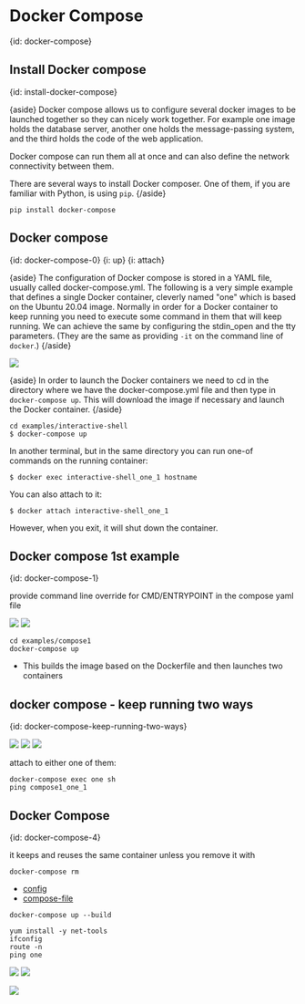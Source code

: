 # Docker Compose
{id: docker-compose}

## Install Docker compose
{id: install-docker-compose}

{aside}
Docker compose allows us to configure several docker images to be launched together so they can nicely work together.
For example one image holds the database server, another one holds the message-passing system, and the third holds the code of the web application.

Docker compose can run them all at once and can also define the network connectivity between them.

There are several ways to install Docker composer. One of them, if you are familiar with Python, is using `pip`.
{/aside}

```
pip install docker-compose
```

## Docker compose
{id: docker-compose-0}
{i: up}
{i: attach}

{aside}
The configuration of Docker compose is stored in a YAML file, usually called docker-compose.yml.
The following is a very simple example that defines a single Docker container, cleverly named "one"
which is based on the Ubuntu 20.04 image. Normally in order for a Docker container to keep running
you need to execute some command in them that will keep running. We can achieve the same by configuring
the stdin_open and the tty parameters. (They are the same as providing `-it` on the command line of
`docker`.)
{/aside}

![](examples/interactive-shell/docker-compose.yml)

{aside}
In order to launch the Docker containers we need to cd in the directory where we have the docker-compose.yml file and then
type in `docker-compose up`. This will download the image if necessary and launch the Docker container.
{/aside}

```
cd examples/interactive-shell
$ docker-compose up
```

In another terminal, but in the same directory you can run one-of commands on the running container:

```
$ docker exec interactive-shell_one_1 hostname
```

You can also attach to it:

```
$ docker attach interactive-shell_one_1
```

However, when you exit, it will shut down the container.



## Docker compose 1st example
{id: docker-compose-1}

provide command line override for CMD/ENTRYPOINT in the compose yaml file

![](examples/compose1/docker-compose.yml)
![](examples/compose1/Dockerfile)

```
cd examples/compose1
docker-compose up
```

* This builds the image based on the Dockerfile and then launches two containers

## docker compose - keep running two ways
{id: docker-compose-keep-running-two-ways}

![](examples/compose2/docker-compose.yml)
![](examples/compose2/Dockerfile1)
![](examples/compose2/Dockerfile2)

attach to either one of them:

```
docker-compose exec one sh
ping compose1_one_1
```

## Docker Compose
{id: docker-compose-4}

it keeps and reuses the same container unless you remove it with

```
docker-compose rm
```

* [config](https://docs.docker.com/compose/reference/config/)
* [compose-file](https://docs.docker.com/compose/compose-file/)

```
docker-compose up --build

yum install -y net-tools
ifconfig
route -n
ping one
```

![](examples/interactive-shell-two/docker-compose.yml)
![](examples/interactive-shell-two/Dockerfile1)

![](examples/interactive-shell-3/docker-compose.yml)



